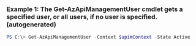 ### Example 1: The Get-AzApiManagementUser cmdlet gets a specified user, or all users, if no user is specified. (autogenerated)
```powershell
PS C:\> Get-AzApiManagementUser -Context $apimContext -State Active
```

